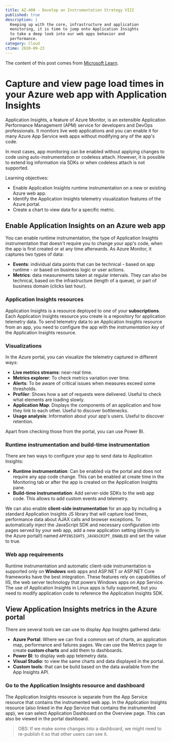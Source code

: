 ```yaml
---
title: AZ-400 - Develop an Instrumentation Strategy VIII
published: true
description: |
  Keeping up with the core, infrastructure and application
  monitoring, it is time to jump onto Application Insights
  to take a deep look into our web apps behavior and
  performance.
category: Cloud
ctime: 2020-09-23
---
```


The content of this post comes from [Microsoft Learn](https://docs.microsoft.com/en-us/learn/modules/capture-page-load-times-application-insights/).

# Capture and view page load times in your Azure web app with Application Insights

Application Insights, a feature of Azure Monitor, is an extensible Application Performance Management (APM) service for developers and DevOps professionals. It monitors live web applications and you can enable it for many Azure App Service web apps without modifying any of the app's code.

In most cases, app monitoring can be enabled without applying changes to code using auto-instrumentation or codeless attach. However, it is possible to extend log information via SDKs or when codeless attach is not supported.

Learning objectives:
* Enable Application Insights runtime instrumentation on a new or existing Azure web app.
* Identify the Application Insights telemetry visualization features of the Azure portal.
* Create a chart to view data for a specific metric.

## Enable Application Insights on an Azure web app

You can enable runtime instrumentation, the type of Application Insights instrumentation that doesn't require you to change your app's code, when the app is first created or at any time afterwards. As Azure Monitor, it captures two types of data:

* **Events**: individual data points that can be technical - based on app runtime - or based on business logic or user actions.
* **Metrics**: data measurements taken at regular intervals. They can also be technical, based on the infrastructure (length of a queue), or part of business domain (clicks last hour).

### Application Insights resources

Application Insights is a resource deployed to one of your **subscriptions**. Each Application Insights resource you create is a repository for application telemetry data. To send telemetry data to an Application Insights resource from an app, you need to configure the app with the *instrumentation key* of the Application Insights resource.

### Visualizations

In the Azure portal, you can visualize the telemetry captured in different ways:
* **Live metrics streams**: near-real time.
* **Metrics explorer**: To check metrics variation over time.
* **Alerts**: To be aware of critical issues when measures exceed some thresholds.
* **Profiler**: Shows how a set of requests were delivered. Useful to check what elements are loading slowly.
* **Application Map**: Displays the components of an application and how they link to each other. Useful to discover bottlenecks.
* **Usage analysis**: Information about your app's users. Useful to discover retention.

Apart from checking those from the portal, you can use Power BI.

### Runtime instrumentation and build-time instrumentation

There are two ways to configure your app to send data to Application Insights:
* **Runtime instrumentation**: Can be enabled via the portal and does not require any app code change. This can be enabled at create time in the Monitoring tab or after the app is created on the Application Insights pane.
* **Build-time instrumentation**: Add server-side SDKs to the web app code. This allows to add custom events and telemetry.

We can also enable **client-side instrumentation** for an app by including a standard Application Insights JS library that will capture load times, performance data about AJAX calls and browser exceptions. To automatically inject the JavaScript SDK and necessary configuration into pages served by your web app, add a new application setting (directly in the Azure portal!) named `APPINSIGHTS_JAVASCRIPT_ENABLED` and set the value to true.

### Web app requirements

Runtime instrumentation and automatic client-side instrumentation is supported only on **Windows** web apps and ASP.NET or ASP.NET Core frameworks have the best integration. These features rely on capabilities of IIS, the web server technology that powers Windows apps on App Service. The use of Application Insights in Linux apps is fully supported, but you need to modify application code to reference the Application Insights SDK. 

## View Application Insights metrics in the Azure portal

There are several tools we can use to display App Insights gathered data:
* **Azure Portal**: Where we can find a common set of charts, an application map, performance and failures pages. We can use the Metrics page to create **custom charts** and add them to dashboards.
* **Power BI**: to display web app telemetry data.
* **Visual Studio**: to view the same charts and data displayed in the portal.
* **Custom tools**: that can be build based on the data available from the App Insights API.

### Go to the Application Insights resource and dashboard

The Application Insights resource is separate from the App Service resource that contains the instrumented web app. In the Application Insights resource (also linked in the App Service that contains the instrumented app), we can select Application Dashboard on the Overview page. This can also be viewed in the portal dashboard.

> OBS: If we make some changes into a dashboard, we might need to re-publish it so that other users can see it.
